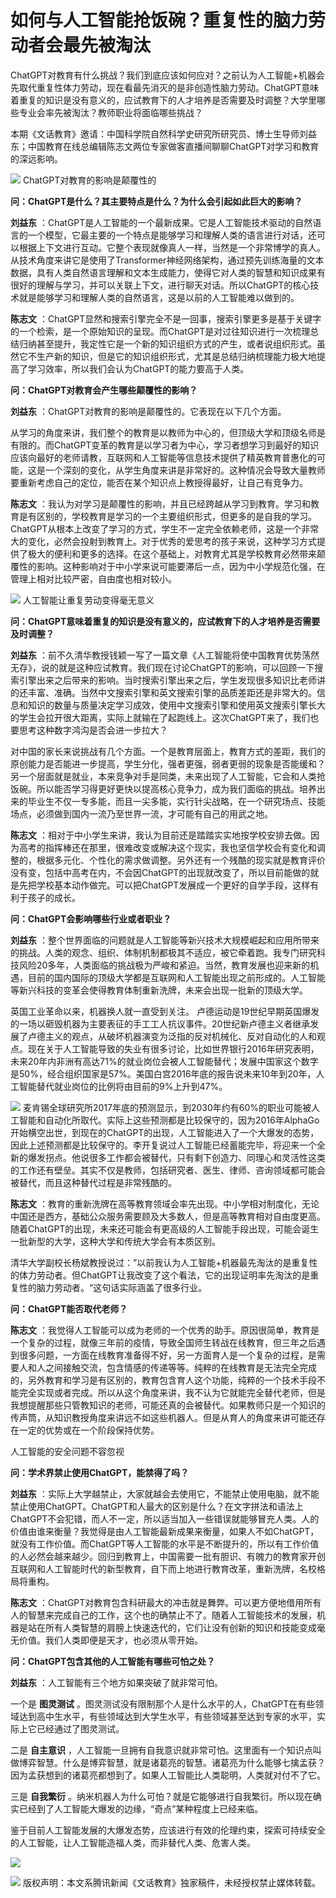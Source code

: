 # 如何与人工智能抢饭碗？重复性的脑力劳动者会最先被淘汰

ChatGPT对教育有什么挑战？我们到底应该如何应对？之前认为人工智能+机器会先取代重复性体力劳动，现在看最先消灭的是非创造性脑力劳动。ChatGPT意味着重复的知识是没有意义的，应试教育下的人才培养是否需要及时调整？大学里哪些专业会率先被淘汰？教师职业将面临哪些挑战？

本期《文话教育》邀请：中国科学院自然科学史研究所研究员、博士生导师刘益东；中国教育在线总编辑陈志文两位专家做客直播间聊聊ChatGPT对学习和教育的深远影响。

![](https://inews.gtimg.com/news_bt/OGmDgsy4kAvHOb6A6S3aFYx7Zd2rRUKOF2TZfQsPorBF8AA/1000)
ChatGPT对教育的影响是颠覆性的

**问：ChatGPT是什么？其主要特点是什么？为什么会引起如此巨大的影响？**

**刘益东**
：ChatGPT是人工智能的一个最新成果。它是人工智能技术驱动的自然语言的一个模型，它最主要的一个特点是能够学习和理解人类的语言进行对话，还可以根据上下文进行互动。它整个表现就像真人一样，当然是一个非常博学的真人。从技术角度来讲它是使用了Transformer神经网络架构，通过预先训练海量的文本数据，具有人类自然语言理解和文本生成能力，使得它对人类的智慧和知识成果有很好的理解与学习，并可以关联上下文，进行聊天对话。所以ChatGPT的核心技术就是能够学习和理解人类的自然语言，这是以前的人工智能难以做到的。

**陈志文**
：ChatGPT显然和搜索引擎完全不是一回事，搜索引擎更多是基于关键字的一个检索，是一个原始知识的呈现。而ChatGPT是对过往知识进行一次梳理总结归纳甚至提升，我定性它是一个新的知识组织方式的产生，或者说组织形式。虽然它不生产新的知识，但是它的知识组织形式，尤其是总结归纳梳理能力极大地提高了学习效率，所以我们会认为ChatGPT的能力要高于人类。

**问：ChatGPT对教育会产生哪些颠覆性的影响？**

**刘益东** ：ChatGPT对教育的影响是颠覆性的。它表现在以下几个方面。

从学习的角度来讲，我们整个的教育是以教师为中心的，但顶级大学和顶级名师是有限的。而ChatGPT变革的教育是以学习者为中心，学习者想学习到最好的知识应该向最好的老师请教，互联网和人工智能等信息技术提供了精英教育普惠化的可能，这是一个深刻的变化，从学生角度来讲是非常好的。这种情况会导致大量教师要重新考虑自己的定位，能否在某个知识点上教授得最好，让自己有竞争力。

**陈志文**
：我认为对学习是颠覆性的影响，并且已经跨越从学习到教育。学习和教育是有区别的，学校教育是学习的一个主要组织形式，但更多的是自我的学习。ChatGPT从根本上改变了学习的方式，学生不一定完全依赖老师，这是一个非常大的变化，必然会投射到教育上。对于优秀的爱思考的孩子来说，这种学习方式提供了极大的便利和更多的选择。在这个基础上，对教育尤其是学校教育必然带来颠覆性的影响。这种影响对于中小学来说可能要滞后一点，因为中小学规范化强，在管理上相对比较严密，自由度也相对较小。

![](https://inews.gtimg.com/news_bt/Opwf44kotpPdCQZ6qFFYHtupHtrApHddU1IQ2_dwTb63AAA/1000)
人工智能让重复劳动变得毫无意义

**问：ChatGPT意味着重复的知识是没有意义的，应试教育下的人才培养是否需要及时调整？**

**刘益东**
：前不久清华教授钱颖一写了一篇文章《人工智能将使中国教育优势荡然无存》，说的就是这种应试教育。我们现在讨论ChatGPT的影响，可以回顾一下搜索引擎出来之后带来的影响。当时搜索引擎出来之后，学生发现很多知识比老师讲的还丰富、准确。当然中文搜索引擎和英文搜索引擎的品质差距还是非常大的。信息和知识的数量与质量决定学习成效，使用中文搜索引擎和使用英文搜索引擎长大的学生会拉开很大距离，实际上就输在了起跑线上。这次ChatGPT来了，我们也要思考这种数字鸿沟是否会进一步拉大？

对中国的家长来说挑战有几个方面。一个是教育层面上，教育方式的差距，我们的原创能力是否能进一步提高，学生分化，强者更强，弱者更弱的现象是否能缓和？另一个层面就是就业，本来竞争对手是同类，未来出现了人工智能，它会和人类抢饭碗。所以能否学习得更好更快以提高核心竞争力，成为我们面临的挑战。培养出来的毕业生不仅一专多能，而且一尖多能，实行针尖战略，在一个研究场点、技能场点，必须做到国内一流乃至世界一流，才可能有自己的用武之地。

**陈志文**
：相对于中小学生来讲，我认为目前还是踏踏实实地按学校安排去做。因为高考的指挥棒还在那里，很难改变或解决这个现实，我也坚信学校会有变化和调整的，根据多元化、个性化的需求做调整。另外还有一个残酷的现实就是教育评价没有变，包括中高考在内，不会因ChatGPT的出现就改变了，所以目前能做的就是先把学校基本动作做完。可以把ChatGPT发展成一个更好的自学手段，这样有利于孩子的成长。

**问：ChatGPT会影响哪些行业或者职业？**

**刘益东**
：整个世界面临的问题就是人工智能等新兴技术大规模崛起和应用所带来的挑战。人类的观念、组织、体制机制都极其不适应，被它牵着跑。我专门研究科技风险20多年，人类面临的挑战极为严峻和紧迫。当然，教育发展也迎来新的机遇，目前的国内国际的顶级大学都是互联网和人工智能出现之前形成的。人工智能等新兴科技的变革会使得教育体制重新洗牌，未来会出现一批新的顶级大学。

英国工业革命以来，机器换人就一直受到关注。
卢德运动是19世纪早期英国爆发的一场以砸毁机器为主要表征的手工工人抗议事件。20世纪新卢德主义者继承发展了卢德主义的观点，从破坏机器演变为泛指的反对机械化、反对自动化的人和观点。现在关于人工智能导致的失业有很多讨论，比如世界银行2016年研究表明，未来20年内非洲有高达71%的就业岗位会被人工智能替代；发展中国家这个数字是50%，经合组织国家是57%。美国白宫2016年底的报告说未来10年到20年，人工智能替代就业岗位的比例将由目前的9%上升到47%。

![](https://inews.gtimg.com/newsapp_bt/0/12672345910/1000)
麦肯锡全球研究所2017年底的预测显示，到2030年约有60%的职业可能被人工智能和自动化所取代。实际上这些预测都是比较保守的，因为2016年AlphaGo开始横空出世，到现在的ChatGPT的出现，人工智能进入了一个大爆发的态势，因此上述预测都是比较保守的。李开复说过人工智能已经蓄能完毕，将迎来一个全新的爆发拐点。他说很多工作都会被替代，只有剩下创造力、同理心和灵活性这类的工作还有壁垒。其实不仅是教师，包括研究者、医生、律师、咨询领域都可能会被替代，而且这种替代过程是非常残酷的。

**陈志文**
：教育的重新洗牌在高等教育领域会率先出现。中小学相对制度化，无论中国还是西方，基础公众服务需要顾及大多数人，但是高等教育相对自由度更高。随着ChatGPT的出现，未来还可能会有更高级的人工智能手段出现，可能会诞生一批新型的大学，这种大学和传统大学会有本质区别。

清华大学副校长杨斌教授说过：”以前我认为人工智能+机器最先淘汰的是重复性的体力劳动者。但ChatGPT让我改变了这个看法，它的出现证明率先淘汰的是重复性的脑力劳动者。“这句话实际涵盖了很多行业。

**问：ChatGPT能否取代老师？**

**陈志文**
：我觉得人工智能可以成为老师的一个优秀的助手。原因很简单，教育是一个复杂的过程，就像三年前的疫情，导致全国师生转战在线教育，但三年之后遇到很多问题，一方面在线教育准备得不好，另一方面育人是一个复杂的过程，是需要人和人之间接触交流，包含情感的传递等等。纯粹的在线教育是无法完全完成的，另外教育和学习是有区别的，教育包含育人这个功能，纯粹的一个技术手段不能完全实现或者完成。所以从这个角度来讲，我不认为它就能完全替代老师，但是我想提醒那些只管教知识的老师，可能还真的会被替代。如果教师只是一个知识的传声筒，从知识教授角度来讲远不如这些机器人。但是从育人的角度来讲可能还存在一定的优势或在一个阶段保持优势。

人工智能的安全问题不容忽视

**问：学术界禁止使用ChatGPT，能禁得了吗？**

**刘益东**
：实际上大学越禁止，大家就越会去使用它，不能禁止使用电脑，就不能禁止使用ChatGPT。ChatGPT和人最大的区别是什么？在文字拼法和语法上ChatGPT不会犯错，而人不一定，所以适当加入一些错误就能够冒充人类。人的价值由谁来衡量？我觉得是由人工智能最新成果来衡量，如果人不如ChatGPT，就没有工作价值。而ChatGPT等人工智能的水平是不断提升的，所以有工作价值的人必然会越来越少。回归到教育上，中国需要一批有胆识、有魄力的教育家开创互联网和人工智能时代的新型教育，自下而上地进行教育改革，重新洗牌，名校格局将重构。

**陈志文**
：ChatGPT对教育包含科研最大的冲击就是舞弊。可以更方便地借用所有人的智慧来完成自己的工作，这个也的确禁止不了。随着人工智能技术的发展，机器是站在所有人类智慧的肩膀上快速迭代的，它们让没有创新的知识和技能变成毫无价值。我们人类即便是天才，也必须从零开始。

**问：ChatGPT包含其他的人工智能有哪些可怕之处？**

**刘益东** ：人工智能有三个地方如果突破了就非常可怕。

一个是 **图灵测试**
。图灵测试没有限制那个人是什么水平的人，ChatGPT在有些领域达到高中生水平，有些领域达到大学生水平，有些领域甚至达到专家的水平，实际上它已经通过了图灵测试。

二是 **自主意识**
，人工智能一旦拥有自我意识就非常可怕。这里面有一个知识点叫做博弈智慧。什么是博弈智慧，就是诸葛亮的智慧。诸葛亮为什么能够七擒孟获？因为孟获想到的诸葛亮都想到了。如果人工智能比人类聪明，人类就对付不了它。

三是 **自我繁衍** 。纳米机器人为什么可怕？就是它能够进行自我繁衍。所以现在确实已经到了人工智能大爆发的边缘，“奇点”某种程度上已经来临。

鉴于目前人工智能发展的大爆发态势，应该进行有效的伦理约束，探索可持续安全的人工智能，让人工智能造福人类，而非替代人类、危害人类。

![](https://inews.gtimg.com/news_bt/OYbjr_v1G47dewPQt9dDZ4gCVA376wgK8o6q1SQJnGNvsAA/1000)

![](https://inews.gtimg.com/news_bt/OBgewMjreOs55RW7fj8hnjY_Du-Bks-nDuFaMQ0uU6ZMgAA/1000)
版权声明：本文系腾讯新闻《文话教育》独家稿件，未经授权禁止媒体转载。

